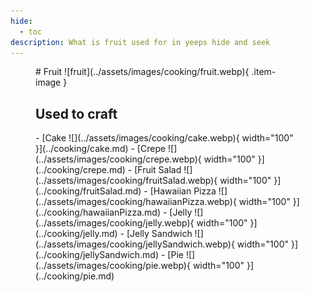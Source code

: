 ```yaml
---
hide:
  - toc
description: What is fruit used for in yeeps hide and seek
---
```

<figure markdown="1">
# Fruit
![fruit](../assets/images/cooking/fruit.webp){ .item-image }

## Used to craft  

<div class="grid cards" markdown>
- [Cake ![](../assets/images/cooking/cake.webp){ width="100" }](../cooking/cake.md)   
- [Crepe ![](../assets/images/cooking/crepe.webp){ width="100" }](../cooking/crepe.md)   
- [Fruit Salad ![](../assets/images/cooking/fruitSalad.webp){ width="100" }](../cooking/fruitSalad.md)   
- [Hawaiian Pizza ![](../assets/images/cooking/hawaiianPizza.webp){ width="100" }](../cooking/hawaiianPizza.md)   
- [Jelly ![](../assets/images/cooking/jelly.webp){ width="100" }](../cooking/jelly.md)   
- [Jelly Sandwich ![](../assets/images/cooking/jellySandwich.webp){ width="100" }](../cooking/jellySandwich.md)   
- [Pie ![](../assets/images/cooking/pie.webp){ width="100" }](../cooking/pie.md)   
</div>

</figure>